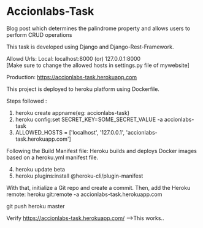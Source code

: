 # Accionlabs-Task
Blog post which determines the palindrome property and allows users to perform CRUD operations

This task is developed using Django and Django-Rest-Framework.

Allowd Urls: 
  Local: 
  localhost:8000 (or) 
  127.0.0.1:8000    
  [Make sure to change the allowed hosts in settings.py file of mywebsite]
  
  Production: 
  https://accionlabs-task.herokuapp.com

This project is deployed to heroku platform using Dockerfile.

Steps followed :
  1) heroku create  appname(eg: accionlabs-task)
  2) heroku config:set SECRET_KEY=SOME_SECRET_VALUE -a accionlabs-task
  3) ALLOWED_HOSTS = ['localhost', '127.0.0.1', 'accionlabs-task.herokuapp.com']

Following the Build Manifest file:
  Heroku builds and deploys Docker images based on a heroku.yml manifest file.
  
  4) heroku update beta
  5) heroku plugins:install @heroku-cli/plugin-manifest
 
 With that, initialize a Git repo and create a commit.
Then, add the Heroku remote:
   heroku git:remote -a accionlabs-task.herokuapp.com
  
 git push heroku master
 
 
 Verify https://accionlabs-task.herokuapp.com/   -->This works..
 



